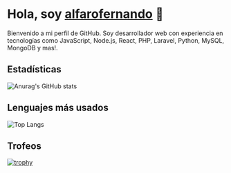 # Hola, soy [alfarofernando](https://github.com/alfarofernando) 👋

Bienvenido a mi perfil de GitHub. Soy desarrollador web con experiencia en tecnologías como JavaScript, Node.js, React, PHP, Laravel, Python, MySQL, MongoDB y mas!.

## Estadísticas
![Anurag's GitHub stats](https://github-readme-stats.vercel.app/api?username=alfarofernando&show_icons=true&theme=merko)

## Lenguajes más usados
![Top Langs](https://github-readme-stats.vercel.app/api/top-langs/?username=alfarofernando&layout=compact&theme=merko)

## Trofeos
[![trophy](https://github-profile-trophy.vercel.app/?username=alfarofernando&theme=merko)](https://github.com/ryo-ma/github-profile-trophy)



